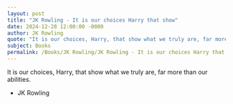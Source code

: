 ```yaml
---
layout: post
title: "JK Rowling - It is our choices Harry that show"
date: 2024-12-28 12:00:00 -0000
author: JK Rowling
quote: "It is our choices, Harry, that show what we truly are, far more than our abilities."
subject: Books
permalink: /Books/JK Rowling/JK Rowling - It is our choices Harry that show
---
```


It is our choices, Harry, that show what we truly are, far more than our abilities.

- JK Rowling

